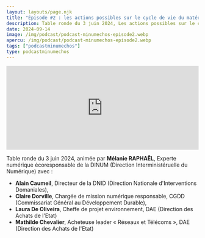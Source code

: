 ```yaml
---
layout: layouts/page.njk
title: "Épisode #2 : les actions possibles sur le cycle de vie du matériel"
description: Table ronde du 3 juin 2024, Les actions possibles sur le cycle de vie du matériel avec Laura De Oliveira, Mathilde Chevalier, Claire Dorville et Alain Caumeil.
date: 2024-09-14
image: /img/podcast/podcast-minumechos-episode2.webp
apercu: /img/podcast/podcast-minumechos-episode2.webp
tags: ["podcastminumechos"]
type: podcastminumechos
---
```

<!-- intégration Acast -->

<iframe src="https://embed.acast.com/$/669e18c83847f8c1a590bc69/66e4043451960f14a80b1b5f?" frameBorder="0" width="100%" height="220px" allow="autoplay"></iframe>

<!-- légende du podcast-->

<!-- forcer un saut de ligne-->
</br>

Table ronde du 3 juin 2024, animée par **Mélanie RAPHAÊL**, Experte numérique écoresponsable de la DINUM (Direction Interministéruelle du Numérique) avec :
* **Alain Caumeil**, Directeur de la DNID (Direction Nationale d'Interventions Domaniales),
* **Claire Dorville**, Chargée de mission numérique responsable, CGDD (Commissariat Général au Développement Durable),
* **Laura De Oliveira**, Cheffe de projet environnement, DAE (Direction des Achats de l'Etat)
* **Mathilde Chevalier**, Acheteuse leader « Réseaux et Télécoms », DAE (Direction des Achats de l'Etat)



